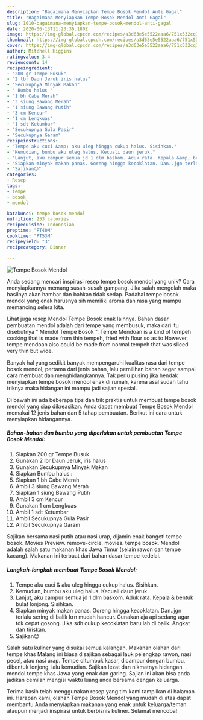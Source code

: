 ```yaml
---
description: "Bagaimana Menyiapkan Tempe Bosok Mendol Anti Gagal"
title: "Bagaimana Menyiapkan Tempe Bosok Mendol Anti Gagal"
slug: 1010-bagaimana-menyiapkan-tempe-bosok-mendol-anti-gagal
date: 2020-06-13T11:23:36.180Z
image: https://img-global.cpcdn.com/recipes/a3d63e5e5522aaa6/751x532cq70/tempe-bosok-mendol-foto-resep-utama.jpg
thumbnail: https://img-global.cpcdn.com/recipes/a3d63e5e5522aaa6/751x532cq70/tempe-bosok-mendol-foto-resep-utama.jpg
cover: https://img-global.cpcdn.com/recipes/a3d63e5e5522aaa6/751x532cq70/tempe-bosok-mendol-foto-resep-utama.jpg
author: Mitchell Higgins
ratingvalue: 3.4
reviewcount: 14
recipeingredient:
- "200 gr Tempe Busuk"
- "2 lbr Daun Jeruk iris halus"
- "Secukupnya Minyak Makan"
- " Bumbu halus "
- "1 bh Cabe Merah"
- "3 siung Bawang Merah"
- "1 siung Bawang Putih"
- "3 cm Kencur"
- "1 cm Lengkuas"
- "1 sdt Ketumbar"
- "Secukupnya Gula Pasir"
- "Secukupnya Garam"
recipeinstructions:
- "Tempe aku cuci &amp; aku uleg hingga cukup halus. Sisihkan."
- "Kemudian, bumbu aku uleg halus. Kecuali daun jeruk."
- "Lanjut, aku campur semua jd 1 dlm baskom. Aduk rata. Kepala &amp; bentuk bulat lonjong. Sisihkan."
- "Siapkan minyak makan panas. Goreng hingga kecoklatan. Dan..jgn terlalu sering di balik krn mudah hancur. Gunakan aja api sedang agar tdk cepat gosong. Jika sdh cukup kecoklatan baru lah di balik. Angkat dan tiriskan."
- "Sajikan😊"
categories:
- Resep
tags:
- tempe
- bosok
- mendol

katakunci: tempe bosok mendol 
nutrition: 253 calories
recipecuisine: Indonesian
preptime: "PT40M"
cooktime: "PT53M"
recipeyield: "3"
recipecategory: Dinner

---
```



![Tempe Bosok Mendol](https://img-global.cpcdn.com/recipes/a3d63e5e5522aaa6/751x532cq70/tempe-bosok-mendol-foto-resep-utama.jpg)

Anda sedang mencari inspirasi resep tempe bosok mendol yang unik? Cara menyiapkannya memang susah-susah gampang. Jika salah mengolah maka hasilnya akan hambar dan bahkan tidak sedap. Padahal tempe bosok mendol yang enak harusnya sih memiliki aroma dan rasa yang mampu memancing selera kita.

Lihat juga resep Mendol Tempe Bosok enak lainnya. Bahan dasar pembuatan mendol adalah dari tempe yang membusuk, maka dari itu disebutnya &#34; Mendol Tempe Bosok &#34;. Tempe Mendoan is a kind of tempeh cooking that is made from thin tempeh, fried with flour so as to However, tempe mendoan also could be made from normal tempeh that was sliced very thin but wide.

Banyak hal yang sedikit banyak mempengaruhi kualitas rasa dari tempe bosok mendol, pertama dari jenis bahan, lalu pemilihan bahan segar sampai cara membuat dan menghidangkannya. Tak perlu pusing jika hendak menyiapkan tempe bosok mendol enak di rumah, karena asal sudah tahu triknya maka hidangan ini mampu jadi sajian spesial.


Di bawah ini ada beberapa tips dan trik praktis untuk membuat tempe bosok mendol yang siap dikreasikan. Anda dapat membuat Tempe Bosok Mendol memakai 12 jenis bahan dan 5 tahap pembuatan. Berikut ini cara untuk menyiapkan hidangannya.

<!--inarticleads1-->

##### Bahan-bahan dan bumbu yang diperlukan untuk pembuatan Tempe Bosok Mendol:

1. Siapkan 200 gr Tempe Busuk
1. Gunakan 2 lbr Daun Jeruk, iris halus
1. Gunakan Secukupnya Minyak Makan
1. Siapkan  Bumbu halus :
1. Siapkan 1 bh Cabe Merah
1. Ambil 3 siung Bawang Merah
1. Siapkan 1 siung Bawang Putih
1. Ambil 3 cm Kencur
1. Gunakan 1 cm Lengkuas
1. Ambil 1 sdt Ketumbar
1. Ambil Secukupnya Gula Pasir
1. Ambil Secukupnya Garam


Sajikan bersama nasi putih atau nasi urap, dijamin enak banget! tempe bosok. Movies Preview. remove-circle. movies. tempe bosok. Mendol adalah salah satu makanan khas Jawa Timur (selain rawon dan tempe kacang). Makanan ini terbuat dari bahan dasar tempe kedelai. 

<!--inarticleads2-->

##### Langkah-langkah membuat Tempe Bosok Mendol:

1. Tempe aku cuci &amp; aku uleg hingga cukup halus. Sisihkan.
1. Kemudian, bumbu aku uleg halus. Kecuali daun jeruk.
1. Lanjut, aku campur semua jd 1 dlm baskom. Aduk rata. Kepala &amp; bentuk bulat lonjong. Sisihkan.
1. Siapkan minyak makan panas. Goreng hingga kecoklatan. Dan..jgn terlalu sering di balik krn mudah hancur. Gunakan aja api sedang agar tdk cepat gosong. Jika sdh cukup kecoklatan baru lah di balik. Angkat dan tiriskan.
1. Sajikan😊


Salah satu kuliner yang disukai semua kalangan. Makanan olahan dari tempe khas Malang ini biasa disajikan sebagai lauk pelengkap rawon, nasi pecel, atau nasi urap. Tempe ditumbuk kasar, dicampur dengan bumbu, dibentuk lonjong, lalu kemudian. Sajikan lezat dan nikmatnya hidangan mendol tempe khas Jawa yang enak dan garing. Sajian ini akan bisa anda jadikan cemilan mengisi waktu luang anda bersama dengan keluarga. 

Terima kasih telah menggunakan resep yang tim kami tampilkan di halaman ini. Harapan kami, olahan Tempe Bosok Mendol yang mudah di atas dapat membantu Anda menyiapkan makanan yang enak untuk keluarga/teman ataupun menjadi inspirasi untuk berbisnis kuliner. Selamat mencoba!

